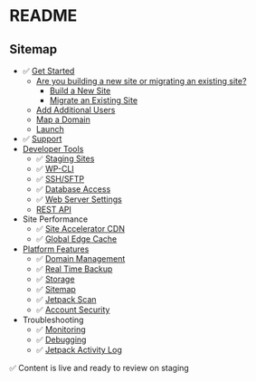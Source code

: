 # README

## Sitemap

- ✅ [Get Started](https://wpdeveloperstaging.wordpress.com/wp-admin/post.php?post=48&action=edit)
  - [Are you building a new site or migrating an existing site?](get-started/building-or-migrating.md)
      - [Build a New Site](get-started/building-new-site.md)
      - [Migrate an Existing Site](get-started/migrating-site.md)
  - [Add Additional Users](get-started/add-users.md)
  - [Map a Domain](get-started/map-domain.md)
  - [Launch](get-started/launch.md)
- ✅ [Support](https://wpdeveloperstaging.wordpress.com/docs/support/)
- [Developer Tools](developer-tools/)
  - ✅ [Staging Sites](https://wpdeveloperstaging.wordpress.com/docs/developer-tools/staging-sites/)
  - ✅ [WP-CLI](https://wpdeveloperstaging.wordpress.com/docs/developer-tools/wp-cli/)
  - ✅ [SSH/SFTP](https://wpdeveloperstaging.wordpress.com/docs/developer-tools/ssh-sftp/)
  - ✅ [Database Access](https://wpdeveloperstaging.wordpress.com/docs/developer-tools/database-access/)
  - ✅ [Web Server Settings](https://wpdeveloperstaging.wordpress.com/docs/developer-tools/web-server-settings/)
  - [REST API](https://developer.wordpress.com/docs/api/)
- Site Performance
  - ✅ [Site Accelerator CDN](https://wpdeveloperstaging.wordpress.com/docs/site-performance/site-accelerator-cdn/)
  - ✅ [Global Edge Cache](https://wpdeveloperstaging.wordpress.com/docs/site-performance/global-edge-cache/)
- [Platform Features](platform-features/)
  - ✅ [Domain Management](https://wpdeveloperstaging.wordpress.com/docs/platform-features/domain-management/)
  - ✅ [Real Time Backup](https://wordpress.com/support/restore/)
  - ✅ [Storage](https://wpdeveloperstaging.wordpress.com/docs/platform-features/storage/)
  - ✅ [Sitemap](https://wpdeveloperstaging.wordpress.com/docs/platform-features/sitemaps/)
  - ✅ [Jetpack Scan](https://wpdeveloperstaging.wordpress.com/docs/platform-features/jetpack-scan/)
  - ✅ [Account Security](https://wpdeveloperstaging.wordpress.com/docs/platform-features/account-security/)
- Troubleshooting
  - ✅ [Monitoring](https://wpdeveloperstaging.wordpress.com/docs/troubleshooting/monitoring/)
  - ✅ [Debugging](https://wpdeveloperstaging.wordpress.com/docs/troubleshooting/debugging/)
  - ✅ [Jetpack Activity Log](https://wpdeveloperstaging.wordpress.com/docs/troubleshooting/jetpack-activity-log/)


✅ Content is live and ready to review on staging
